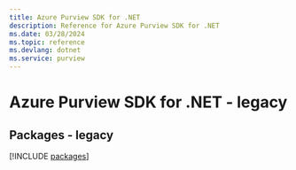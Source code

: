 ```yaml
---
title: Azure Purview SDK for .NET
description: Reference for Azure Purview SDK for .NET
ms.date: 03/28/2024
ms.topic: reference
ms.devlang: dotnet
ms.service: purview
---
```

# Azure Purview SDK for .NET - legacy
## Packages - legacy
[!INCLUDE [packages](purview-index.md)]